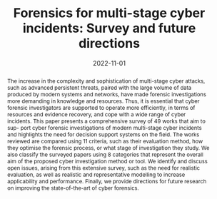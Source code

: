---
title: "Forensics for multi-stage cyber incidents: Survey and future directions"
abstract: "The increase in the complexity and sophistication of multi-stage cyber attacks, such as advanced persistent threats, paired with the large volume of data produced by modern systems and networks, have made forensic investigations more demanding in knowledge and resources. Thus, it is essential that cyber forensic investigators are supported to operate more efficiently, in terms of resources and evidence recovery, and cope with a wide range of cyber incidents. This paper presents a comprehensive survey of 49 works that aim to sup- port cyber forensic investigations of modern multi-stage cyber incidents and highlights the need for decision support systems on the field. The works reviewed are compared using 11 criteria, such as their evaluation method, how they optimise the forensic process, or what stage of investigation they study. We also classify the surveyed papers using 8 categories that represent the overall aim of the proposed cyber investigation method or tool. We identify and discuss open issues, arising from this extensive survey, such as the need for realistic evaluation, as well as realistic and representative modelling to increase applicability and performance. Finally, we provide directions for future research on improving the state-of-the-art of cyber forensics."
collection: publications
permalink: /publication/nisioti2022forensics
date: 2022-11-01
venue: 'Forensic Science International: Digital Investigation'
paperurl: '/files/pdf/papers/nisioti2021game.pdf'
link: 'https://doi.org/10.3390/s21165300'
citation: 'Antonia Nisioti, George Loukas, Alexios Mylonas, Emmanouil Panaousis (2021). 
    &quot;Game-theoretic decision support for cyber forensic investigations.&quot;
    <i>Forensic Science International: Digital Investigation</i>, 21(16), 5300.<br>
    <span style="color:#2979ab;">(JCR 2021: 1.805, CiteScore 2021: 5.0)</span>'
---